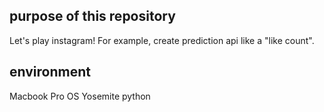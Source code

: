 ## purpose of this repository
Let's play instagram!
For example, create prediction api like a "like count".

## environment
Macbook Pro OS Yosemite
python

